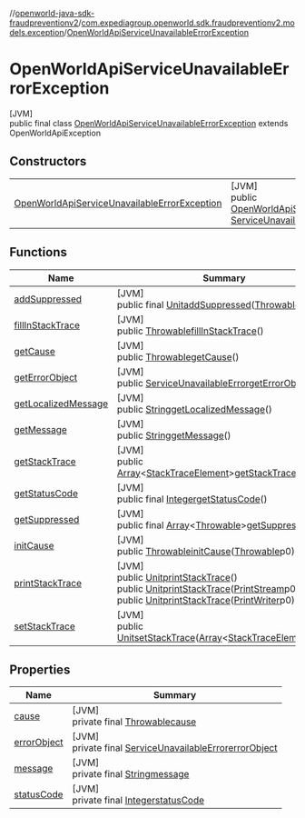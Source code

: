 //[openworld-java-sdk-fraudpreventionv2](../../../index.md)/[com.expediagroup.openworld.sdk.fraudpreventionv2.models.exception](../index.md)/[OpenWorldApiServiceUnavailableErrorException](index.md)

# OpenWorldApiServiceUnavailableErrorException

[JVM]\
public final class [OpenWorldApiServiceUnavailableErrorException](index.md) extends OpenWorldApiException

## Constructors

| | |
|---|---|
| [OpenWorldApiServiceUnavailableErrorException](-open-world-api-service-unavailable-error-exception.md) | [JVM]<br>public [OpenWorldApiServiceUnavailableErrorException](index.md)[OpenWorldApiServiceUnavailableErrorException](-open-world-api-service-unavailable-error-exception.md)([Integer](https://docs.oracle.com/javase/8/docs/api/java/lang/Integer.html)code, [ServiceUnavailableError](../../com.expediagroup.openworld.sdk.fraudpreventionv2.models/-service-unavailable-error/index.md)errorObject) |

## Functions

| Name | Summary |
|---|---|
| [addSuppressed](../-property-constraint-violation-exception/index.md#282858770%2FFunctions%2F-1883119931) | [JVM]<br>public final [Unit](https://kotlinlang.org/api/latest/jvm/stdlib/kotlin/-unit/index.html)[addSuppressed](../-property-constraint-violation-exception/index.md#282858770%2FFunctions%2F-1883119931)([Throwable](https://docs.oracle.com/javase/8/docs/api/java/lang/Throwable.html)p0) |
| [fillInStackTrace](../-property-constraint-violation-exception/index.md#-1102069925%2FFunctions%2F-1883119931) | [JVM]<br>public [Throwable](https://docs.oracle.com/javase/8/docs/api/java/lang/Throwable.html)[fillInStackTrace](../-property-constraint-violation-exception/index.md#-1102069925%2FFunctions%2F-1883119931)() |
| [getCause](../-property-constraint-violation-exception/index.md#-1113108691%2FFunctions%2F-1883119931) | [JVM]<br>public [Throwable](https://docs.oracle.com/javase/8/docs/api/java/lang/Throwable.html)[getCause](../-property-constraint-violation-exception/index.md#-1113108691%2FFunctions%2F-1883119931)() |
| [getErrorObject](get-error-object.md) | [JVM]<br>public [ServiceUnavailableError](../../com.expediagroup.openworld.sdk.fraudpreventionv2.models/-service-unavailable-error/index.md)[getErrorObject](get-error-object.md)() |
| [getLocalizedMessage](../-property-constraint-violation-exception/index.md#1043865560%2FFunctions%2F-1883119931) | [JVM]<br>public [String](https://docs.oracle.com/javase/8/docs/api/java/lang/String.html)[getLocalizedMessage](../-property-constraint-violation-exception/index.md#1043865560%2FFunctions%2F-1883119931)() |
| [getMessage](../-property-constraint-violation-exception/index.md#-1280448753%2FFunctions%2F-1883119931) | [JVM]<br>public [String](https://docs.oracle.com/javase/8/docs/api/java/lang/String.html)[getMessage](../-property-constraint-violation-exception/index.md#-1280448753%2FFunctions%2F-1883119931)() |
| [getStackTrace](../-property-constraint-violation-exception/index.md#2050903719%2FFunctions%2F-1883119931) | [JVM]<br>public [Array](https://kotlinlang.org/api/latest/jvm/stdlib/kotlin/-array/index.html)&lt;[StackTraceElement](https://docs.oracle.com/javase/8/docs/api/java/lang/StackTraceElement.html)&gt;[getStackTrace](../-property-constraint-violation-exception/index.md#2050903719%2FFunctions%2F-1883119931)() |
| [getStatusCode](../-open-world-service-default-error-exception/index.md#-346884137%2FFunctions%2F-1883119931) | [JVM]<br>public final [Integer](https://docs.oracle.com/javase/8/docs/api/java/lang/Integer.html)[getStatusCode](../-open-world-service-default-error-exception/index.md#-346884137%2FFunctions%2F-1883119931)() |
| [getSuppressed](../-property-constraint-violation-exception/index.md#672492560%2FFunctions%2F-1883119931) | [JVM]<br>public final [Array](https://kotlinlang.org/api/latest/jvm/stdlib/kotlin/-array/index.html)&lt;[Throwable](https://docs.oracle.com/javase/8/docs/api/java/lang/Throwable.html)&gt;[getSuppressed](../-property-constraint-violation-exception/index.md#672492560%2FFunctions%2F-1883119931)() |
| [initCause](../-property-constraint-violation-exception/index.md#-418225042%2FFunctions%2F-1883119931) | [JVM]<br>public [Throwable](https://docs.oracle.com/javase/8/docs/api/java/lang/Throwable.html)[initCause](../-property-constraint-violation-exception/index.md#-418225042%2FFunctions%2F-1883119931)([Throwable](https://docs.oracle.com/javase/8/docs/api/java/lang/Throwable.html)p0) |
| [printStackTrace](../-property-constraint-violation-exception/index.md#-1769529168%2FFunctions%2F-1883119931) | [JVM]<br>public [Unit](https://kotlinlang.org/api/latest/jvm/stdlib/kotlin/-unit/index.html)[printStackTrace](../-property-constraint-violation-exception/index.md#-1769529168%2FFunctions%2F-1883119931)()<br>public [Unit](https://kotlinlang.org/api/latest/jvm/stdlib/kotlin/-unit/index.html)[printStackTrace](../-property-constraint-violation-exception/index.md#1841853697%2FFunctions%2F-1883119931)([PrintStream](https://docs.oracle.com/javase/8/docs/api/java/io/PrintStream.html)p0)<br>public [Unit](https://kotlinlang.org/api/latest/jvm/stdlib/kotlin/-unit/index.html)[printStackTrace](../-property-constraint-violation-exception/index.md#1175535278%2FFunctions%2F-1883119931)([PrintWriter](https://docs.oracle.com/javase/8/docs/api/java/io/PrintWriter.html)p0) |
| [setStackTrace](../-property-constraint-violation-exception/index.md#2135801318%2FFunctions%2F-1883119931) | [JVM]<br>public [Unit](https://kotlinlang.org/api/latest/jvm/stdlib/kotlin/-unit/index.html)[setStackTrace](../-property-constraint-violation-exception/index.md#2135801318%2FFunctions%2F-1883119931)([Array](https://kotlinlang.org/api/latest/jvm/stdlib/kotlin/-array/index.html)&lt;[StackTraceElement](https://docs.oracle.com/javase/8/docs/api/java/lang/StackTraceElement.html)&gt;p0) |

## Properties

| Name | Summary |
|---|---|
| [cause](../-property-constraint-violation-exception/index.md#-654012527%2FProperties%2F-1883119931) | [JVM]<br>private final [Throwable](https://docs.oracle.com/javase/8/docs/api/java/lang/Throwable.html)[cause](../-property-constraint-violation-exception/index.md#-654012527%2FProperties%2F-1883119931) |
| [errorObject](index.md#-1520730533%2FProperties%2F-1883119931) | [JVM]<br>private final [ServiceUnavailableError](../../com.expediagroup.openworld.sdk.fraudpreventionv2.models/-service-unavailable-error/index.md)[errorObject](index.md#-1520730533%2FProperties%2F-1883119931) |
| [message](../-property-constraint-violation-exception/index.md#1824300659%2FProperties%2F-1883119931) | [JVM]<br>private final [String](https://docs.oracle.com/javase/8/docs/api/java/lang/String.html)[message](../-property-constraint-violation-exception/index.md#1824300659%2FProperties%2F-1883119931) |
| [statusCode](../-open-world-service-default-error-exception/index.md#124612239%2FProperties%2F-1883119931) | [JVM]<br>private final [Integer](https://docs.oracle.com/javase/8/docs/api/java/lang/Integer.html)[statusCode](../-open-world-service-default-error-exception/index.md#124612239%2FProperties%2F-1883119931) |
